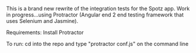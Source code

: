This is a brand new rewrite of the integration tests for the Spotz app.  Work in progress...using Protractor (Angular end 2 end testing framework that uses Selenium and Jasmine).

Requirements: Install Protractor

To run: cd into the repo and type "protractor conf.js" on the command line

